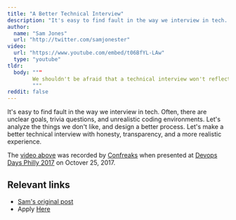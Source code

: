 ```yaml
---
title: "A Better Technical Interview"
description: "It's easy to find fault in the way we interview in tech. Let's make a better technical interview with honesty, transparency, and a more realistic experience."
author:
  name: "Sam Jones"
  url: "http://twitter.com/samjonester"
video:
  url: "https://www.youtube.com/embed/t06BfYL-LAw"
  type: "youtube"
tldr: 
  body: """
        We shouldn't be afraid that a technical interview won't reflect our true abilities.
        """
reddit: false
---
```


It's easy to find fault in the way we interview in tech. Often, there are unclear goals, trivia questions, and unrealistic coding environments. Let's analyze the things we don't like, and design a better process. Let's make a better technical interview with honesty, transparency, and a more realistic experience.

The [video above](https://www.youtube.com/watch?v=t06BfYL-LAw) was recorded by [Confreaks](http://confreaks.tv/videos/devopsdaysphiladelphia2017-a-better-technical-interview) when presented at [Devops Days Philly 2017](https://www.devopsdays.org/events/2017-philadelphia/welcome/) on Octover 25, 2017.

## Relevant links
- <a rel="canonical" href="https://samljones.com/2017-01-26/a-better-technical-interview/">Sam's original post</a>
- Apply [Here][join-email]

[join-email]: mailto:join@testdouble.com
